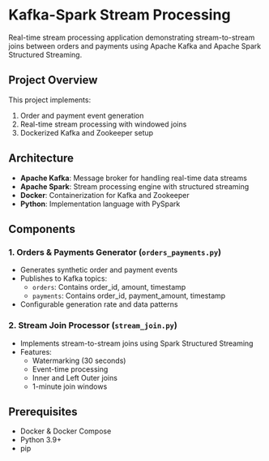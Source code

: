 # Kafka-Spark Stream Processing

Real-time stream processing application demonstrating stream-to-stream joins between orders and payments using Apache Kafka and Apache Spark Structured Streaming.

## Project Overview

This project implements:
1. Order and payment event generation
2. Real-time stream processing with windowed joins
3. Dockerized Kafka and Zookeeper setup

## Architecture

- **Apache Kafka**: Message broker for handling real-time data streams
- **Apache Spark**: Stream processing engine with structured streaming
- **Docker**: Containerization for Kafka and Zookeeper
- **Python**: Implementation language with PySpark

## Components

### 1. Orders & Payments Generator (`orders_payments.py`)
- Generates synthetic order and payment events
- Publishes to Kafka topics:
  - `orders`: Contains order_id, amount, timestamp
  - `payments`: Contains order_id, payment_amount, timestamp
- Configurable generation rate and data patterns

### 2. Stream Join Processor (`stream_join.py`)
- Implements stream-to-stream joins using Spark Structured Streaming
- Features:
  - Watermarking (30 seconds)
  - Event-time processing
  - Inner and Left Outer joins
  - 1-minute join windows

## Prerequisites

- Docker & Docker Compose
- Python 3.9+
- pip
